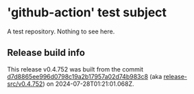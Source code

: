 # 'github-action' test subject

A test repository. Nothing to see here.


## Release build info

This release v0.4.752 was built from the commit [d7d8865ee996d0798c19a2b17957a02d74b983c8](https://github.com/kattecon/gh-release-test-ga/tree/d7d8865ee996d0798c19a2b17957a02d74b983c8) (aka [release-src/v0.4.752](https://github.com/kattecon/gh-release-test-ga/tree/release-src/v0.4.752)) on 2024-07-28T01:21:01.068Z.
        